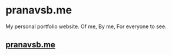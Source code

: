 # pranavsb.me
My personal portfolio website. 
Of me, By me, For everyone to see.

## [pranavsb.me](https://pranavsb.me)
